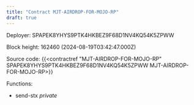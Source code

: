 ```yaml
---
title: "Contract MJT-AIRDROP-FOR-MOJO-RP"
draft: true
---
```

Deployer: SPAPEK8YHYS9PTK4HKBEZ9F68D1NV4KQ54K5ZPWW


 



Block height: 162460 (2024-08-19T03:42:47.000Z)

Source code: {{<contractref "MJT-AIRDROP-FOR-MOJO-RP" SPAPEK8YHYS9PTK4HKBEZ9F68D1NV4KQ54K5ZPWW MJT-AIRDROP-FOR-MOJO-RP>}}

Functions:

* send-stx _private_
